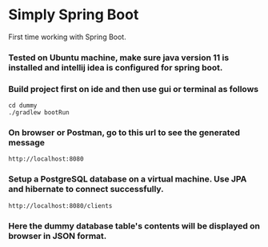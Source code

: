 # Simply Spring Boot

First time working with Spring Boot.

### Tested on Ubuntu machine, make sure java version 11 is installed and intellij idea is configured for spring boot.

### Build project first on ide and then use gui or terminal as follows
```
cd dummy
./gradlew bootRun
```

### On browser or Postman, go to this url to see the generated message 
```
http://localhost:8080
```
### Setup a PostgreSQL database on a virtual machine. Use JPA and hibernate to connect successfully.

```
http://localhost:8080/clients
```

### Here the dummy database table's contents will be displayed on browser in JSON format.

